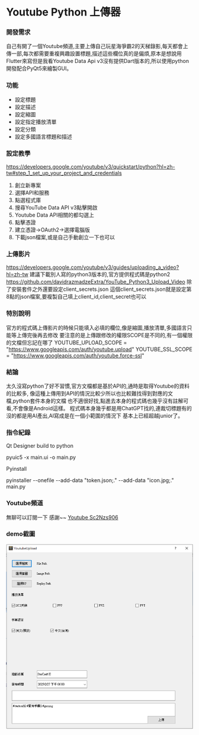 # Youtube Python 上傳器

### 開發需求
自己有開了一個Youtube頻道,主要上傳自己玩星海爭霸2的天梯錄影,每天都會上傳一部,每次都需要重複興趣設置標題,描述這些欄位真的是偏煩,原本是想說用Flutter來寫但是我看Youtube Data Api v3沒有提供Dart版本的,所以使用python開發配合PyQt5來繪製GUI。

### 功能
- 設定標題
- 設定描述
- 設定縮圖
- 設定指定播放清單
- 設定分類
- 設定多國語言標題和描述

### 設定教學
https://developers.google.com/youtube/v3/quickstart/python?hl=zh-tw#step_1_set_up_your_project_and_credentials
1. 創立新專案
2. 選擇API和服務
3. 點選程式庫
4. 搜尋YouTube Data API v3點擊開啟
5. Youtube Data API相關的都勾選上
6. 點擊憑證
7. 建立憑證->OAuth2->選擇電腦版
8. 下載json檔案,或是自己手動創立一下也可以

### 上傳影片
https://developers.google.com/youtube/v3/guides/uploading_a_video?hl=zh-tw
建議下載別人寫的python3版本的,官方提供程式碼是python2
https://github.com/davidrazmadzeExtra/YouTube_Python3_Upload_Video
除了安裝套件之外還要設定client_secrets.json
這個client_secrets.json就是設定第8點的json檔案,要複製自己填上client_id,client_secret也可以

### 特別說明
官方的程式碼上傳影片的時候只能填入必填的欄位,像是縮圖,播放清單,多國語言只能等上傳完後再去修改
要注意的是上傳跟修改的權限SCOPE是不同的,有一個權限的文檔但忘記在哪了
YOUTUBE_UPLOAD_SCOPE = "https://www.googleapis.com/auth/youtube.upload"
YOUTUBE_SSL_SCOPE = "https://www.googleapis.com/auth/youtube.force-ssl"

### 結論
太久沒寫python了好不習慣,官方文檔都是基於API的,通時是取得Youtube的資料的比較多,
像這種上傳用到API的情況比較少所以也比較難找得到對應的文檔,python套件本身的文檔
也不適很好找,點進去本身的程式碼也幾乎沒有註解可看,不會像是Android這樣。
程式碼本身幾乎都是用ChatGPT找的,連裁切標題有的沒的都是用AI產出,AI寫成是在一個小範圍的情況下
基本上已經超越junior了。

### 指令紀錄
Qt Designer build to python

pyuic5 -x main.ui -o main.py

Pyinstall

pyinstaller --onefile --add-data "token.json;." --add-data "icon.jpg;." main.py

### Youtube頻道
無聊可以訂閱一下 感謝~~
[Youtube Sc2Nzs906](https://www.youtube.com/@Sc2Nzs906 "Youtube Sc2Nzs906")

### demo截圖
[![DemoGUI](https://github.com/CiaShangLin/YoutubeUpload/blob/master/demo_gui.PNG "DemoGUI")](https://github.com/CiaShangLin/YoutubeUpload/blob/master/demo_gui.PNG "DemoGUI")

